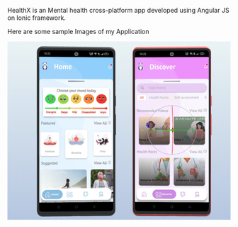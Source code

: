 HealthX is an Mental health cross-platform app developed using Angular JS on Ionic framework.

Here are some sample Images of my Application

![alt text](https://github.com/koistav1212/HealthX/blob/main/mockup1.png)

